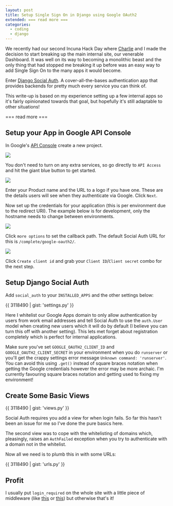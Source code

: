 ```yaml
---
layout: post
title: Setup Single Sign On in Django using Google OAuth2
extended: === read more ===
categories:
  - coding
  - django
---
```


We recently had our second Incuna Hack Day where [Charlie](http://www.github.com/meshy) and I made the decision to start breaking up the main internal site, our venerable Dashboard. It was well on its way to becoming a monolithic beast and the only thing that had stopped me breaking it up before was an easy way to add Single Sign On to the many apps it would become.

Enter [Django Social Auth](http://django-social-auth.readthedocs.org/en/latest/index.html). A cover-all-the-bases authentication app that provides backends for pretty much every service you can think of.

This write-up is based on my experience setting up a few internal apps so it's fairly opinionated towards that goal, but hopefully it's still adaptable to other situations!

=== read more ===

## Setup your App in Google API Console
In Google's [API Console](https://code.google.com/apis/console) create a new project.

![](http://f.cl.ly/items/1i353P2Q162K3G440o0R/Screen%20Shot%202012-07-15%20at%2021.11.02.png)

You don't need to turn on any extra services, so go directly to `API Access` and hit the giant blue button to get started.

![](http://f.cl.ly/items/323j183V3n0j0s1H1A2p/Screen%20Shot%202012-07-15%20at%2021.12.26.png)

Enter your Product name and the URL to a logo if you have one. These are the details users will see when they authenticate via Google. Click `Next`.

Now set up the credentials for your application (this is per environment due to the redirect URI). The example below is for development, only the hostname needs to change between environments.

![](http://f.cl.ly/items/3f2M0e0r0z3D120X1f2z/Screen%20Shot%202012-07-15%20at%2021.16.47.png)

Click `more options` to set the callback path. The default Social Auth URL for this is `/complete/google-oauth2/`.

![](http://f.cl.ly/items/3q2P0j173i2Q000r3i24/Screen%20Shot%202012-07-15%20at%2021.21.40.png)

Click `Create client id` and grab your `Client ID`/`Client secret` combo for the next step.


## Setup Django Social Auth
Add `social_auth` to your `INSTALLED_APPS` and the other settings below:

{{ 3118490 | gist: 'settings.py' }}

Here I whitelist our Google Apps domain to only allow authentication by users from work email addresses and tell Social Auth to use the `auth.User` model when creating new users which it will do by default (I believe you can turn this off with another setting). This lets met forget about registration completely which is perfect for internal applications.

Make sure you've set `GOOGLE_OAUTH2_CLIENT_ID` and `GOOGLE_OAUTH2_CLIENT_SECRET` in your environment when you do `runserver` or you'll get the crappy settings error message `Unknown command: 'runserver'`. You can avoid this using `.get()` instead of square braces notation when getting the Google credentials however the error may be more archaic. I'm currently favouring square braces notation and getting used to fixing my environment!



## Create Some Basic Views

{{ 3118490 | gist: 'views.py' }}

Social Auth requires you add a view for when login fails. So far this hasn't been an issue for me so I've done the pure basics here.

The second view was to cope with the whitelisting of domains which, pleasingly, raises an `AuthFailed` exception when you try to authenticate with a domain not in the whitelist.

Now all we need is to plumb this in with some URLs:

{{ 3118490 | gist: 'urls.py' }}


## Profit
I usually put `login_required` on the whole site with a little piece of middleware (like [this](http://djangosnippets.org/snippets/1179/) or [this](http://djangosnippets.org/snippets/1220/)) but otherwise that's it!


